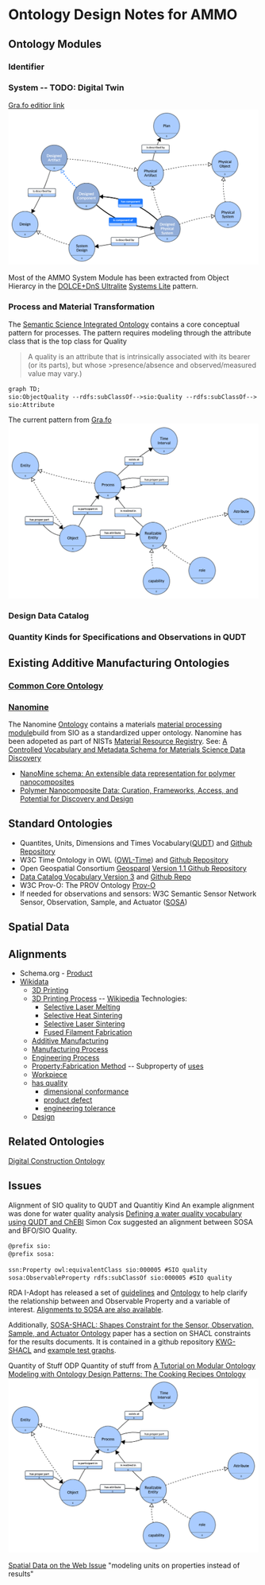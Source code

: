 # Ontology Design Notes for AMMO

## Ontology Modules

### Identifier

### System -- TODO: Digital Twin

[Gra.fo editior link](https://app.gra.fo/editor/6a523737-eebd-45a4-9759-a262b295400c/public?token=b54149d4001ecfc073bc4c5d9ea3ab0b6f7142f21eb054d278fa1a9204feb9a0)
![Grafo Pattern](./grafo/system.png)

Most of the AMMO System Module has been extracted from Object Hierarcy in the [DOLCE+DnS Ultralite](http://ontologydesignpatterns.org/wiki/Ontology%3ADOLCE%2BDnS_Ultralite) [Systems Lite](http://www.ontologydesignpatterns.org/ont/dul/SystemsLite.owl) pattern.

### Process and Material Transformation

The [Semantic Science Integrated Ontology](https://jbiomedsem.biomedcentral.com/articles/10.1186/2041-1480-5-14) contains a core conceptual pattern for processes. The pattern requires modeling through the attribute class that is the top class for Quality

> A quality is an attribute that is intrinsically associated with its bearer (or its parts), but whose >presence/absence and observed/measured value may vary.)

```mermaid
graph TD;
sio:ObjectQuality --rdfs:subClassOf-->sio:Quality --rdfs:subClassOf--> sio:Attribute
```

The current pattern from [Gra.fo](https://app.gra.fo/editor/0bf9d8f7-ae73-4eea-bc99-041019393f00/public?token=2ce85b55b60d147750e9fb8ca646aef545522deeebee6a99648cbbd6087e95b9)
![Grafo Pattern](./grafo/Process.png)

### Design Data Catalog

### Quantity Kinds for Specifications and Observations in QUDT

## Existing Additive Manufacturing Ontologies

### [Common Core Ontology](https://github.com/CommonCoreOntology/CommonCoreOntologies)

### [Nanomine](https://github.com/tetherless-world/nanomine-ontology)

The Nanomine [Ontology](https://raw.githubusercontent.com/tetherless-world/nanomine-ontology/master/nanomine.ttl) contains a materials [material processing module](https://raw.githubusercontent.com/tetherless-world/nanomine-ontology/master/materials_processing.ttl)build from SIO as a standardized upper ontology. Nanomine has been adopeted as part of NISTs [Material Resource Registry](https://materials.registry.nist.gov/). See: [A Controlled Vocabulary and Metadata Schema for Materials Science Data Discovery](https://tsapps.nist.gov/publication/get_pdf.cfm?pub_id%3D929119)

- [NanoMine schema: An extensible data representation for polymer nanocomposites](https://aip.scitation.org/doi/abs/10.1063/1.5046839)
- [Polymer Nanocomposite Data: Curation, Frameworks, Access, and Potential for Discovery and Design](https://pubs.acs.org/doi/10.1021/acsmacrolett.0c00264)

## Standard Ontologies

- Quantites, Units, Dimensions and Times Vocabulary([QUDT](http://www.qudt.org/)) and [Github Repository](https://github.com/qudt/qudt-public-repo)
- W3C Time Ontology in OWL ([OWL-Time](https://www.w3.org/TR/owl-time/)) and [Github Repository](https://github.com/w3c/sdw/tree/gh-pages/time)
- Open Geospatial Consortium [Geosparql](https://opengeospatial.github.io/ogc-geosparql/geosparql11/index.html) [Version 1.1 Github Repository](https://github.com/opengeospatial/ogc-geosparql/tree/master/1.1)
- [Data Catalog Vocabulary Version 3](https://www.w3.org/TR/vocab-dcat-3/) and [Github Repo](https://github.com/w3c/dxwg)
- W3C Prov-O: The PROV Ontology [Prov-O](https://www.w3.org/TR/prov-o/)
- If needed for observations and sensors: W3C Semantic Sensor Network Sensor, Observation, Sample, and Actuator ([SOSA](https://www.w3.org/TR/vocab-ssn/))

## Spatial Data

## Alignments

- Schema.org - [Product](https://schema.org/Product)
- [Wikidata](https://www.wikidata.org/wiki/Wikidata:Main_Page)
  - [3D Printing](https://www.wikidata.org/wiki/Q229367)
  - [3D Printing Process](https://www.wikidata.org/wiki/Q30592743) -- [Wikipedia](https://en.wikipedia.org/wiki/3D_printing_processes#Processes)
    Technologies:
    - [Selective Laser Melting](https://www.wikidata.org/wiki/Q2267983)
    - [Selective Heat Sintering](https://www.wikidata.org/wiki/Q16964377)
    - [Selective Laser Sintering](https://www.wikidata.org/wiki/Q428412)
    - [Fused Filament Fabrication](https://www.wikidata.org/wiki/Q428412)
  - [Additive Manufacturing](https://www.wikidata.org/wiki/Q360931)
  - [Manufacturing Process](https://www.wikidata.org/wiki/Q1408288)
  - [Engineering Process](https://www.wikidata.org/wiki/Q10843872)
  - [Property:Fabrication Method](https://www.wikidata.org/wiki/Property:P2079) -- Subproperty of [uses](https://www.wikidata.org/wiki/Property:P2283)
  - [Workpiece](https://www.wikidata.org/wiki/Q2560552)
  - [has quality](https://www.wikidata.org/wiki/Property:P1552)
    - [dimensional conformance](https://www.wikidata.org/wiki/Q1914776)
    - [product defect](https://www.wikidata.org/wiki/Q1138598)
    - [engineering tolerance](https://www.wikidata.org/wiki/Q950292)
  - [Design](https://www.wikidata.org/wiki/Q82604)

## Related Ontologies

[Digital Construction Ontology](https://digitalconstruction.github.io/v/0.3/index.html)

## Issues

Alignment of SIO quality to QUDT and Quantitiy Kind
An example alignment was done for water quality analysis
[Defining a water quality vocabulary using QUDT
and ChEBI](https://www.mssanz.org.au/modsim2013/L6/simons.pdf)
Simon Cox suggested an alignment between SOSA and BFO/SIO Quality.

```turtle
@prefix sio:
@prefix sosa:

ssn:Property owl:equivalentClass sio:000005 #SIO quality
sosa:ObservableProperty rdfs:subClassOf sio:000005 #SIO quality
```

RDA I-Adopt has released a set of [guidelines](https://doi.org/10.15497/RDA00071) and [Ontology](https://i-adopt.github.io/index.html) to help clarify the relationship between and Observable Property and a variable of interest. [Alignments to SOSA are also available](https://github.com/i-adopt).

Additionally, [SOSA-SHACL: Shapes Constraint for the Sensor, Observation, Sample, and Actuator Ontology](https://dl.acm.org/doi/fullHtml/10.1145/3502223.3502235) paper has a section on SHACL constraints for the results documents. It is contained in a github repository [KWG-SHACL](https://github.com/KnowWhereGraph/KWG-SHACL) and [example test graphs](https://github.com/KnowWhereGraph/KWG-SHACL/tree/main/test/example-graphs).

Quantity of Stuff ODP
Quantity of stuff from [A Tutorial on Modular Ontology Modeling with Ontology Design Patterns:
The Cooking Recipes Ontology](https://daselab.cs.ksu.edu/sites/default/files/mom-recipes-example.pdf)
![Quantity of stuff](./grafo/Process.png)

[Spatial Data on the Web Issue](https://github.com/w3c/sdw/issues/1267) "modeling units on properties instead of results"
